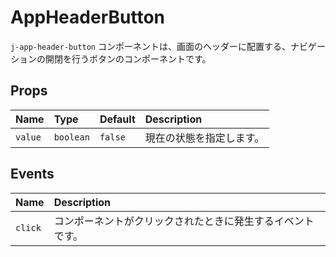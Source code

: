 # AppHeaderButton

`j-app-header-button` コンポーネントは、画面のヘッダーに配置する、ナビゲーションの開閉を行うボタンのコンポーネントです。

## Props

|Name|Type|Default|Description|
|:--|:--|:--|:--|
|`value`|`boolean`|`false`|現在の状態を指定します。|

## Events

|Name|Description|
|:--|:--|
|`click`|コンポーネントがクリックされたときに発生するイベントです。|
